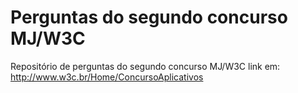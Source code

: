 Perguntas do segundo concurso MJ/W3C
===========

Repositório de perguntas do segundo concurso MJ/W3C
link em: http://www.w3c.br/Home/ConcursoAplicativos
